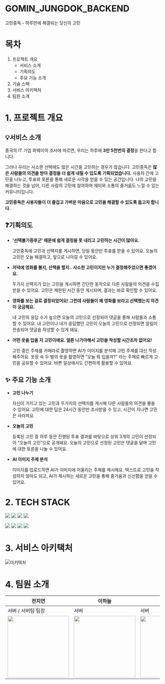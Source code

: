 # GOMIN_JUNGDOK_BACKEND
고민중독 - 하루만에 해결되는 당신의 고민



# 목차
1. 프로젝트 개요
   - 서비스 소개
   - 기획의도
   - 주요 기능 소개
2. 기술 스택
3. 서비스 아키택처
4. 팀원 소개




# 1. 프로젝트 개요
## 💡서비스 소개
 중국의 IT 기업 화웨이의 조사에 따르면, 우리는 하루에 **3만 5천번의 결정**을 한다고 합니다.

 그러나 우리는 사소한 선택에도 많은 시간을 고민하는 경우가 많습니다. 고민중독은 **많은 사람들의 의견을 받아 결정을 더 쉽게 내릴 수 있도록 기획되었습니다.** 사용자 간에 고민을 나누고, 투표와 토론을 통해 새로운 시각을 얻을 수 있는 공간입니다. 나의 고민을 해결하는 것을 넘어, 다른 사람의 고민에 참여하며 재미와 소통의 즐거움도 느낄 수 있는 커뮤니티입니다.

 **고민중독은 사용자들이 더 즐겁고 가벼운 마음으로 고민을 해결할 수 있도록 돕고자 합니다.**



## ❓기획의도
- **‘선택불가증후군’ 때문에 쉽게 결정을 못 내리고 고민하는 시간이 많아요.**
  
  고민중독에 고민과 선택지를 게시하면, 당일 동안만 투표를 받을 수 있어요. 오늘의 고민은 오늘 해결하고, 앞으로 나아갈 수 있어요.

- **저녁에 영화를 볼지, 산책을 할지.. 사소한 고민이지만 누가 결정해주었으면 좋겠어요.**

  두가지 선택지가 있는 고민을 게시하면 간단한 동작으로 다른 사람들의 의견을 수집받을 수 있어요. 고민은 제한된 시간 동안 게시되며, 결과는 바로 확인할 수 있어요.

- **영화를 보는 걸로 결정되었어요! 그런데 사람들이 왜 영화를 보라고 선택했는지 의견이 궁금해요.**

  내 고민의 응답 수가 높으면 오늘의 고민으로 선정되어 댓글을 통해 사람들과 소통할 수 있어요. 내 고민이나 내가 응답했던 고민이 오늘의 고민으로 선정되면 알림이 전송되어 댓글을 작성할 수 있게 돼요.

- **어떤 옷을 입을 지 고민이에요. 얼른 나가야해서 고민을 작성할 시간조차 없어요!**

  고민 중인 주제를 카메라로 촬영하면 AI가 이미지를 분석해 고민 주제를 대신 작성해주어요. 옷장 속 두 벌의 옷을 촬영하면 “오늘 뭐 입을까?“ 라는 주제로 빠르게 고민을 공유할 수 있어요. 바쁜 일상에서도 간편하게 활용할 수 있어요.



## ✨ 주요 기능 소개
- **고민 나누기**
    
    자신이 가지고 있는 고민과 두가지의 선택지를 게시해 다른 사람들의 의견을 물을 수 있어요. 고민에 대한 답은 24시간 동안만 조사받을 수 있고, 시간이 지나면 고민은 사라져요.
    
- **오늘의 고민**
    
    등록된 고민 중 하루 동안 진행된 투표 결과를 바탕으로 상위 3개의 고민이 선정되어 “오늘의 고민”으로 공개돼요. 오늘의 고민으로 선정된 고민은 댓글을 달며 고민에 대한 토론을 나눌 수 있어요.
    
- **AI 이미지 주제 분석**
    
    이미지를 업로드하면 AI가 이미지에 어울리는 주제를 제시해요. 텍스트로 고민을 작성하지 않아도 되고, AI가 제시하는 새로운 고민을 통해 즐거움과 신선함을 얻을 수 있어요.



# 2. TECH STACK
<img src="https://img.shields.io/badge/spring-6DB33F?style=for-the-badge&logo=Spring&logoColor=white"/> <img src="https://img.shields.io/badge/tensorflow-FF6F00?style=for-the-badge&logo=tensorflow&logoColor=white"/> <img src="https://img.shields.io/badge/Docker-2496ED?style=for-the-badge&logo=Docker&logoColor=white"/> <img src="https://img.shields.io/badge/googlecloud-4285F4?style=for-the-badge&logo=googlecloud&logoColor=white"/>

<img src="https://img.shields.io/badge/MySQL-4479A1?style=for-the-badge&logo=MySQL&logoColor=white"/> <img src="https://img.shields.io/badge/Figma-F24E1E?style=for-the-badge&logo=Figma&logoColor=white"/> <img src="https://img.shields.io/badge/Git-F05032?style=for-the-badge&logo=Git&logoColor=white"/> <img src="https://img.shields.io/badge/GitHub-181717?style=for-the-badge&logo=GitHub&logoColor=white"/> 


# 3. 서비스 아키택처
![아키텍처](https://github.com/user-attachments/assets/cd582a25-db89-4cca-b835-617ddb3216d1)

# 4. 팀원 소개
|전지연|이하늘|정주원|
|------|---|---|
|서버 / 서버팀 팀장|서버|서버|
|<img src="https://github.com/user-attachments/assets/f94e5347-c97e-4732-911f-6a171efc1975" width="200">|<img src="https://github.com/user-attachments/assets/72076b8c-7ed3-4fd0-93a9-d7bff5e3ad12" width="200">|<img src="https://github.com/user-attachments/assets/50f9b132-2a85-4052-a5cc-9d8c306f723d" width="200">|



